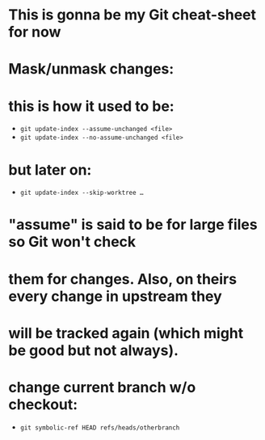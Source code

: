 # This is gonna be my Git cheat-sheet for now

# Mask/unmask changes:
#   this is how it used to be:
- `git update-index --assume-unchanged <file>`
- `git update-index --no-assume-unchanged <file>`
#   but later on:
- `git update-index --skip-worktree …`
# "assume" is said to be for large files so Git won't check
# them for changes. Also, on theirs every change in upstream they
# will be tracked again (which might be good but not always).

# change current branch w/o checkout:
- `git symbolic-ref HEAD refs/heads/otherbranch`
